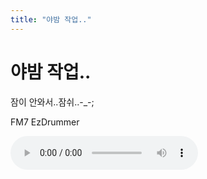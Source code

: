 ```yaml
---
title: "야밤 작업.."
---
```

# 야밤 작업..

잠이 안와서..잠쉬..-_-;

FM7
EzDrummer


![audio](3479a1534d53ebfe24c852a897b6df21.mp3)


